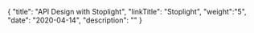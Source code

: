 {
"title": "API Design with Stoplight",
"linkTitle": "Stoplight",
"weight":"5",
"date": "2020-04-14",
"description": ""
}
